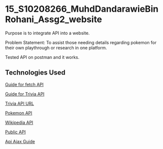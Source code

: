 # 15_S10208266_MuhdDandarawieBinRohani_Assg2_website
Purpose is to integrate API into a website. 

Problem Statement: To assist those needing details regarding pokemon for their own playthrough or research in one platform.

Tested API on postman and it works.

## Technologies Used
[Guide for fetch API](https://www.youtube.com/watch?v=cuEtnrL9-H0&ab_channel=WebDevSimplified)

[Guide for Trivia API](https://www.youtube.com/watch?v=SgJ_femmsfg&ab_channel=BenjaminSiegel)

[Trivia API URL](https://opentdb.com/api_config.php)

[Pokemon API](https://pokeapi.co/docs/v2#pokemon)

[Wikipedia API](https://www.mediawiki.org/wiki/API:Main_page)

[Public API](https://github.com/public-apis/public-apis#anime)

[Api Ajax Guide](https://www.youtube.com/watch?v=Jpt6tQBm0Bo&ab_channel=CodingShiksha)